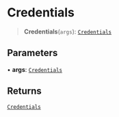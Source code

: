 # Credentials

> **Credentials**(`args`): [`Credentials`](reference/functions/Credentials.md)

## Parameters

• **args**: [`Credentials`](reference/functions/Credentials.md)

## Returns

[`Credentials`](reference/functions/Credentials.md)
